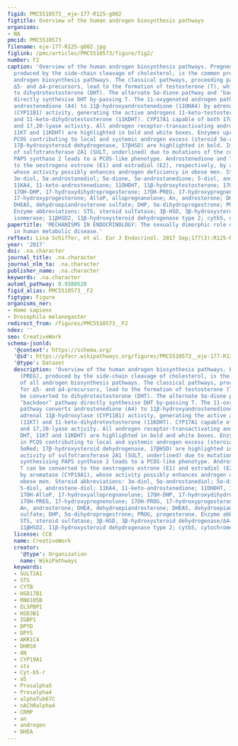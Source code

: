 ```yaml
---
figid: PMC5510573__eje-177-R125-g002
figtitle: Overview of the human androgen biosynthesis pathways
organisms:
- NA
pmcid: PMC5510573
filename: eje-177-R125-g002.jpg
figlink: /pmc/articles/PMC5510573/figure/fig2/
number: F2
caption: 'Overview of the human androgen biosynthesis pathways. Pregnenolone (PREG),
  produced by the side-chain cleavage of cholesterol, is the common precursor of all
  androgen biosynthesis pathways. The classical pathways, proceeding parallel for
  ∆5- and ∆4-precursors, lead to the formation of testosterone (T), which can be converted
  to dihydrotestosterone (DHT). The alternate 5α-dione pathway and ‘backdoor’ pathway
  directly synthesise DHT by-passing T. The 11-oxygenated androgen pathway converts
  androstenedione (A4) to 11β-hydroxyandrostenedione (11OHA4) by adrenal 11β-hydroxylase
  (CYP11B1) activity, generating the active androgens 11-keto-testosterone (11KT)
  and 11-keto-dihydrotestosterone (11KDHT). CYP17A1 capable of both 17α-hydroxylase
  and 17,20-lyase activity. All androgen receptor-transactivating androgens (T, DHT,
  11KT and 11KDHT) are highlighted in bold and white boxes. Enzymes upregulated in
  PCOS contributing to local and systemic androgen excess (steroid 5α-reductase, 5αRed;
  17β-hydroxysteroid dehydrogenase, 17βHSD) are highlighted in bold. Impaired activity
  of sulfotransferase 2A1 (SULT, underlined) due to mutations of the co-factor synthesising
  PAPS synthase 2 leads to a PCOS-like phenotype. Androstenedione and T can be converted
  to the oestrogens estrone (E1) and estradiol (E2), respectively, by aromatase (CYP19A1),
  whose activity possibly enhances androgen deficiency in obese men. Steroid abbreviations:
  3α-diol, 5α-androstanediol; 5α-dione, 5α-androstanedione; 5-diol, androstene-diol;
  11KA4, 11-keto-androstenedione; 11OHDHT, 11β-hydroxytestosterone; 17OH-AlloP, 17-hydroxyallopregnanolone;
  17OH-DHP, 17-hydroxydihydroprogesterone; 17OH-PREG, 17-hydroxypregnenolone; 17OH-PROG,
  17-hydroxyprogesterone; AlloP, allopregnanolone; An, androsterone; DHEA, dehydroepiandrosterone;
  DHEAS, dehydroepiandrosterone sulfate; DHP, 5α-dihydroprogestrone; PROG, progesterone.
  Enzyme abbreviations: STS, steroid sulfatase; 3β-HSD, 3β-hydroxysteroid dehydrogenase/∆4–5
  isomerase; 11βHSD2, 11β-hydroxysteroid dehydrogenase type 2; cytb5, cytochrome b5.'
papertitle: 'MECHANISMS IN ENDOCRINOLOGY: The sexually dimorphic role of androgens
  in human metabolic disease.'
reftext: Lina Schiffer, et al. Eur J Endocrinol. 2017 Sep;177(3):R125-R143.
year: '2017'
doi: .na.character
journal_title: .na.character
journal_nlm_ta: .na.character
publisher_name: .na.character
keywords: .na.character
automl_pathway: 0.9380528
figid_alias: PMC5510573__F2
figtype: Figure
organisms_ner:
- Homo sapiens
- Drosophila melanogaster
redirect_from: /figures/PMC5510573__F2
ndex: ''
seo: CreativeWork
schema-jsonld:
  '@context': https://schema.org/
  '@id': https://pfocr.wikipathways.org/figures/PMC5510573__eje-177-R125-g002.html
  '@type': Dataset
  description: 'Overview of the human androgen biosynthesis pathways. Pregnenolone
    (PREG), produced by the side-chain cleavage of cholesterol, is the common precursor
    of all androgen biosynthesis pathways. The classical pathways, proceeding parallel
    for ∆5- and ∆4-precursors, lead to the formation of testosterone (T), which can
    be converted to dihydrotestosterone (DHT). The alternate 5α-dione pathway and
    ‘backdoor’ pathway directly synthesise DHT by-passing T. The 11-oxygenated androgen
    pathway converts androstenedione (A4) to 11β-hydroxyandrostenedione (11OHA4) by
    adrenal 11β-hydroxylase (CYP11B1) activity, generating the active androgens 11-keto-testosterone
    (11KT) and 11-keto-dihydrotestosterone (11KDHT). CYP17A1 capable of both 17α-hydroxylase
    and 17,20-lyase activity. All androgen receptor-transactivating androgens (T,
    DHT, 11KT and 11KDHT) are highlighted in bold and white boxes. Enzymes upregulated
    in PCOS contributing to local and systemic androgen excess (steroid 5α-reductase,
    5αRed; 17β-hydroxysteroid dehydrogenase, 17βHSD) are highlighted in bold. Impaired
    activity of sulfotransferase 2A1 (SULT, underlined) due to mutations of the co-factor
    synthesising PAPS synthase 2 leads to a PCOS-like phenotype. Androstenedione and
    T can be converted to the oestrogens estrone (E1) and estradiol (E2), respectively,
    by aromatase (CYP19A1), whose activity possibly enhances androgen deficiency in
    obese men. Steroid abbreviations: 3α-diol, 5α-androstanediol; 5α-dione, 5α-androstanedione;
    5-diol, androstene-diol; 11KA4, 11-keto-androstenedione; 11OHDHT, 11β-hydroxytestosterone;
    17OH-AlloP, 17-hydroxyallopregnanolone; 17OH-DHP, 17-hydroxydihydroprogesterone;
    17OH-PREG, 17-hydroxypregnenolone; 17OH-PROG, 17-hydroxyprogesterone; AlloP, allopregnanolone;
    An, androsterone; DHEA, dehydroepiandrosterone; DHEAS, dehydroepiandrosterone
    sulfate; DHP, 5α-dihydroprogestrone; PROG, progesterone. Enzyme abbreviations:
    STS, steroid sulfatase; 3β-HSD, 3β-hydroxysteroid dehydrogenase/∆4–5 isomerase;
    11βHSD2, 11β-hydroxysteroid dehydrogenase type 2; cytb5, cytochrome b5.'
  license: CC0
  name: CreativeWork
  creator:
    '@type': Organization
    name: WikiPathways
  keywords:
  - SULT2A1
  - STS
  - CYTB
  - HSD17B1
  - RNU105B
  - ELSPBP1
  - HSD3B1
  - IGBP1
  - DPYD
  - DPYS
  - AKR1C4
  - DHRS9
  - AN
  - CYP19A1
  - sts
  - Cyt-b5-r
  - a5
  - Prosalpha5
  - Prosalpha4
  - alphaTub67C
  - nAChRalpha4
  - CRMP
  - an
  - androgen
  - DHEA
---
```

